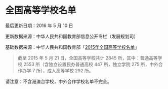 # 全国高等学校名单

最后更新日期：2016 年 5 月 10 日

更新数据来源：中华人民共和国教育部信息公开专栏（发展规划司）

基础数据来源：中华人民共和国教育部「[2015年全国高等学校名单](http://www.moe.gov.cn/srcsite/A03/moe_634/201505/t20150521_189479.html)」

> 截至 2015 年 5 月 21 日，全国高等学校共计 2845 所，其中：普通高等学校 2553 所（含独立设置民办普通高校 447 所，独立学院 275 所，中外合作办学 7 所），成人高等学校 292 所。

请注意：不含港澳台学校，中外合作学校名单不完全。
